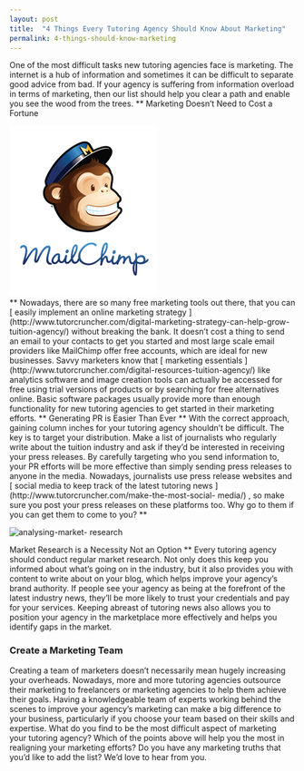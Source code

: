 ```yaml
---
layout: post
title:  "4 Things Every Tutoring Agency Should Know About Marketing"
permalink: 4-things-should-know-marketing
---
```

One of the most difficult tasks new tutoring agencies face is marketing. The
internet is a hub of information and sometimes it can be difficult to separate
good advice from bad. If your agency is suffering from information overload in
terms of marketing, then our list should help you clear a path and enable you
see the wood from the trees. ** Marketing Doesn’t Need to Cost a Fortune
<div class="img-holder full-width">
   <img src="/img/blogs/top-email-marketing-service-mailchimp-logo.png" alt-text="top-email-marketing-service-mailchimp-logo"/>
</div> **
Nowadays, there are so many free marketing tools out there, that you can [
easily implement an online marketing strategy
](http://www.tutorcruncher.com/digital-marketing-strategy-can-help-grow-
tuition-agency/) without breaking the bank. It doesn’t cost a thing to send an
email to your contacts to get you started and most large scale email providers
like MailChimp offer free accounts, which are ideal for new businesses. Savvy
marketers know that [ marketing essentials
](http://www.tutorcruncher.com/digital-resources-tuition-agency/) like
analytics software and image creation tools can actually be accessed for free
using trial versions of products or by searching for free alternatives online.
Basic software packages usually provide more than enough functionality for new
tutoring agencies to get started in their marketing efforts. ** Generating PR
is Easier Than Ever ** With the correct approach, gaining column inches for
your tutoring agency shouldn’t be difficult. The key is to target your
distribution. Make a list of journalists who regularly write about the tuition
industry and ask if they’d be interested in receiving your press releases. By
carefully targeting who you send information to, your PR efforts will be more
effective than simply sending press releases to anyone in the media. Nowadays,
journalists use press release websites and [ social media to keep track of the
latest tutoring news ](http://www.tutorcruncher.com/make-the-most-social-
media/) , so make sure you post your press releases on these platforms too.
Why go to them if you can get them to come to you? **

![analysing-market-
research](/img/blogs/analysing-market-research-300x300.jpg)

Market Research is a Necessity Not an Option **
Every tutoring agency should conduct regular market research. Not only does
this keep you informed about what’s going on in the industry, but it also
provides you with content to write about on your blog, which helps improve
your agency’s brand authority. If people see your agency as being at the
forefront of the latest industry news, they’ll be more likely to trust your
credentials and pay for your services. Keeping abreast of tutoring news also
allows you to position your agency in the marketplace more effectively and
helps you identify gaps in the market. 

### Create a Marketing Team

Creating
a team of marketers doesn’t necessarily mean hugely increasing your overheads.
Nowadays, more and more tutoring agencies outsource their marketing to
freelancers or marketing agencies to help them achieve their goals. Having a
knowledgeable team of experts working behind the scenes to improve your
agency’s marketing can make a big difference to your business, particularly if
you choose your team based on their skills and expertise. What do you find to
be the most difficult aspect of marketing your tutoring agency? Which of the
points above will help you the most in realigning your marketing efforts? Do
you have any marketing truths that you’d like to add the list? We’d love to
hear from you.
